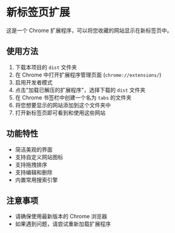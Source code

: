 # 新标签页扩展

这是一个 Chrome 扩展程序，可以将您收藏的网站显示在新标签页中。

## 使用方法

1. 下载本项目的 `dist` 文件夹
2. 在 Chrome 中打开扩展程序管理页面 (`chrome://extensions/`)
3. 启用开发者模式
4. 点击"加载已解压的扩展程序"，选择下载的 `dist` 文件夹
5. 在 Chrome 书签栏中创建一个名为 `tabs` 的文件夹
6. 将您想要显示的网站添加到这个文件夹中
7. 打开新标签页即可看到和使用这些网站

## 功能特性

- 简洁美观的界面
- 支持自定义网站图标
- 支持拖拽排序
- 支持编辑和删除
- 内置常用搜索引擎

## 注意事项

- 请确保使用最新版本的 Chrome 浏览器
- 如果遇到问题，请尝试重新加载扩展程序
